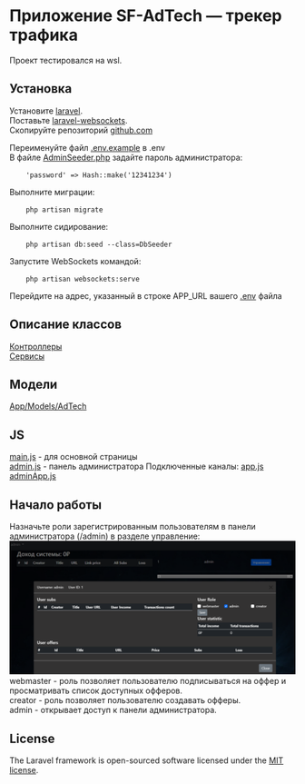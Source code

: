 # Приложение SF-AdTech — трекер трафика
Проект тестировался на wsl.
## Установка
Установите [laravel](https://laravel.com/docs/10.x/installation).  
Поставьте [laravel-websockets](https://beyondco.de/docs/laravel-websockets/getting-started/introduction).   
Скопируйте репозиторий [github.com](https://github.com/Kub0yd/laravel)  

Переименуйте файл [.env.example](.env.example) в .env  
В файле [AdminSeeder.php](/database/seeders/AdminSeeder.php) задайте пароль администратора:  

        'password' => Hash::make('12341234')

Выполните миграции:

        php artisan migrate
Выполните сидирование:

        php artisan db:seed --class=DbSeeder


Запустите WebSockets командой:

        php artisan websockets:serve
Перейдите на адрес, указанный в строке APP_URL вашего [.env](.env) файла 

## Описание классов
[Контроллеры](/app/Http/Controllers/AdTech/Readme.md)  
[Сервисы](/app/Services/readme.md)
## Модели
[App/Models/AdTech](./app/Models/AdTech/)
## JS
[main.js](./public/js/main.js) - для основной страницы  
[admin.js](./public/js/admin.js) - панель администратора
Подключенные каналы:
[app.js](./resources/js/app.js)  
[adminApp.js](./resources/js/adminApp.js)  

## Начало работы
Назначьте роли зарегистрированным пользователям в панели администратора (/admin) в разделе управление:
![](/pic/1.png)
webmaster - роль позволяет пользователю подписываться на оффер и просматривать список доступных офферов.  
creator - роль позволяет пользователю создавать офферы.  
admin - открывает доступ к панели администратора.  
## License
The Laravel framework is open-sourced software licensed under the [MIT license](https://opensource.org/licenses/MIT).
